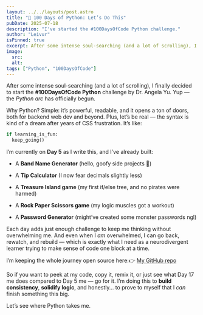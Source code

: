 ```yaml
---
layout: ../../layouts/post.astro
title: "🐍 100 Days of Python: Let’s Do This"
pubDate: 2025-07-18
description: "I've started the #100DaysOfCode Python challenge."
author: "Leivur"
isPinned: true
excerpt: After some intense soul-searching (and a lot of scrolling), I finally decided to start the 100DaysOfCode Python challenge by Dr. Angela Yu. Yup — the Python arc has officially begun. Why Python? Simple, it’s powerful, readable, and it opens a ton of doors, both for backend web dev and beyond. Plus, let’s be real — the syntax is kind of a dream after years of CSS frustration.
image:
  src:
  alt:
tags: ["Python", "100DaysOfCode"]
---
```


After some intense soul-searching (and a lot of scrolling), I finally decided to start the **#100DaysOfCode Python** challenge by Dr. Angela Yu. Yup — the _Python arc_ has officially begun.

Why Python? Simple: it’s powerful, readable, and it opens a ton of doors, both for backend web dev and beyond. Plus, let’s be real — the syntax is kind of a dream after years of CSS frustration. It’s like:

```python
if learning_is_fun:
  keep_going()
```

I’m currently on **Day 5** as I write this, and I’ve already built:

*   A **Band Name Generator** (hello, goofy side projects 👀)
    
*   A **Tip Calculator** (I now fear decimals slightly less)
    
*   A **Treasure Island game** (my first if/else tree, and no pirates were harmed)
    
*   A **Rock Paper Scissors game** (my logic muscles got a workout)
    
*   A **Password Generator** (might’ve created some monster passwords ngl)
    

Each day adds just enough challenge to keep me thinking without overwhelming me. And even when I _am_ overwhelmed, I can go back, rewatch, and rebuild — which is exactly what I need as a neurodivergent learner trying to make sense of code one block at a time.

I’m keeping the whole journey open source here:👉 [My GitHub repo](https://github.com/LeivurGargiulo/100DaysOfCodePython)

So if you want to peek at my code, copy it, remix it, or just see what Day 17 me does compared to Day 5 me — go for it. I’m doing this to **build consistency**, **solidify logic**, and honestly… to prove to myself that I _can_ finish something this big.

Let’s see where Python takes me.